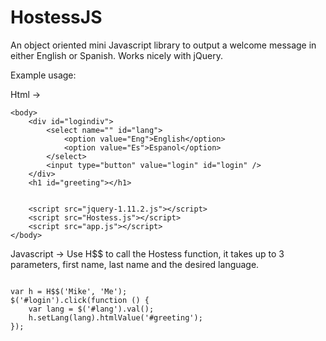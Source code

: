 # HostessJS
An object oriented mini Javascript library to output a welcome message in either English or Spanish. Works nicely with jQuery.

Example usage:

Html ->

<html>
    <head>
    </head>

    <body>
        <div id="logindiv">
            <select name="" id="lang">
                <option value="Eng">English</option>
                <option value="Es">Espanol</option>
            </select>
            <input type="button" value="login" id="login" />
        </div>
        <h1 id="greeting"></h1>


        <script src="jquery-1.11.2.js"></script>
        <script src="Hostess.js"></script>
        <script src="app.js"></script>
    </body>
</html>



Javascript -> 
Use H$$ to call the Hostess function, it takes up to 3 parameters, first name, last name and the desired language.

<pre lang="javascript">
<code>
var h = H$$('Mike', 'Me');
$('#login').click(function () {
    var lang = $('#lang').val();
    h.setLang(lang).htmlValue('#greeting');
});
</code>
</pre>


